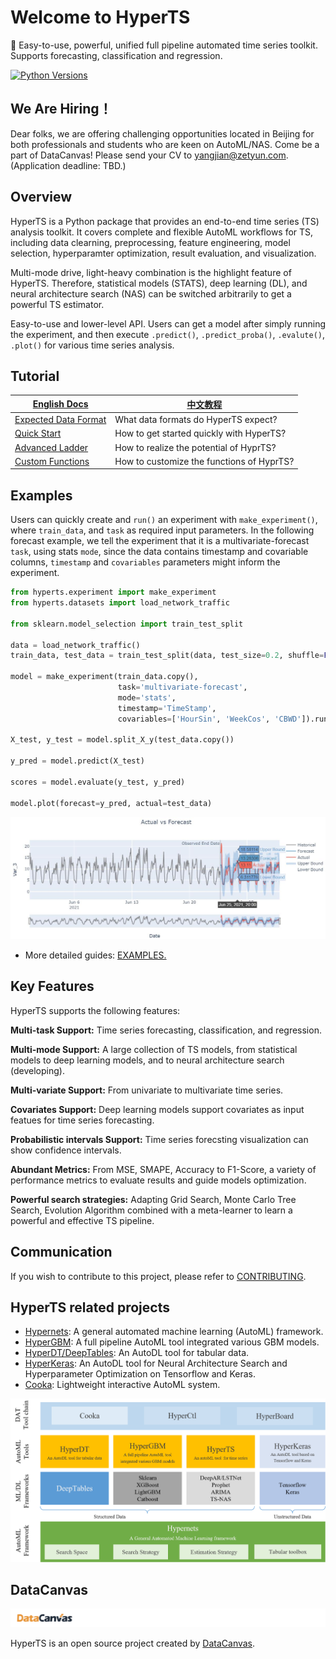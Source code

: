 # Welcome to HyperTS
:dizzy: Easy-to-use, powerful, unified full pipeline automated time series toolkit. Supports forecasting, classification and regression.


[![Python Versions](https://img.shields.io/pypi/pyversions/hypernets.svg)](https://pypi.org/project/hypernets)

## We Are Hiring！
Dear folks, we are offering challenging opportunities located in Beijing for both professionals and students who are keen on AutoML/NAS. Come be a part of DataCanvas! Please send your CV to yangjian@zetyun.com. (Application deadline: TBD.) 


## Overview
HyperTS is a Python package that provides an end-to-end time series (TS) analysis toolkit. It covers complete and flexible AutoML workflows for TS, including data clearning, preprocessing, feature engineering, model selection, hyperparamter optimization, result evaluation, and visualization.

Multi-mode drive, light-heavy combination is the highlight feature of HyperTS. Therefore, statistical models (STATS), deep learning (DL), and neural architecture search (NAS) can be switched arbitrarily to get a powerful TS estimator.

Easy-to-use and lower-level API. Users can get a model after simply running the experiment, and then execute ```.predict()```, ```.predict_proba()```, ```.evalute()```, ```.plot()``` for various time series analysis.


## Tutorial

|[English Docs](https://hyperts.readthedocs.io/en/latest/)|[中文教程](https://hyperts.readthedocs.io/zh_CN/latest) |
| --------------------------------- | --------------------------------- |
[Expected Data Format](https://hyperts.readthedocs.io/en/latest/contents/0300_dataformat.html)|What data formats do HyperTS expect?|
|[Quick Start](https://hyperts.readthedocs.io/en/latest/contents/0400_quick_start.html)| How to get started quickly with HyperTS?|
|[Advanced Ladder](https://hyperts.readthedocs.io/en/latest/contents/0500_examples.html)|How to realize the potential of HyprTS?|
|[Custom Functions](https://hyperts.readthedocs.io/en/latest/contents/0600_custom_functions.html)|How to customize the functions of HyprTS?|


## Examples

Users can quickly create and ```run()``` an experiment with ```make_experiment()```, where ```train_data```, and ```task``` as required input parameters. In the following forecast example, we tell the experiment that it is a multivariate-forecast ```task```, using stats ```mode```, since the data contains timestamp and covariable columns, ```timestamp``` and ```covariables``` parameters might inform the experiment.

```python
from hyperts.experiment import make_experiment
from hyperts.datasets import load_network_traffic

from sklearn.model_selection import train_test_split

data = load_network_traffic()
train_data, test_data = train_test_split(data, test_size=0.2, shuffle=False)

model = make_experiment(train_data.copy(),
                        task='multivariate-forecast',
                        mode='stats',
                        timestamp='TimeStamp',
                        covariables=['HourSin', 'WeekCos', 'CBWD']).run()

X_test, y_test = model.split_X_y(test_data.copy())

y_pred = model.predict(X_test)

scores = model.evaluate(y_test, y_pred)

model.plot(forecast=y_pred, actual=test_data)
```

![Forecast_Figure](docs/static/images/Actual_vs_Forecast.jpg)

- More detailed guides: [EXAMPLES.](https://github.com/DataCanvasIO/HyperTS/tree/main/examples)

## Key Features

HyperTS supports the following features:

**Multi-task Support:** Time series forecasting, classification, and regression.

**Multi-mode Support:** A large collection of TS models, from statistical models to deep learning models, and to neural architecture search (developing).

**Multi-variate Support:** From univariate to multivariate time series.

**Covariates Support:** Deep learning models support covariates as input featues for time series forecasting. 

**Probabilistic intervals Support:** Time series forecsting visualization can show confidence intervals.

**Abundant Metrics:** From MSE, SMAPE, Accuracy to F1-Score, a variety of performance metrics to evaluate results and guide models optimization.

**Powerful search strategies:** Adapting Grid Search, Monte Carlo Tree Search, Evolution Algorithm combined with a meta-learner to learn a powerful and effective TS pipeline.

## Communication
If you wish to contribute to this project, please refer to [CONTRIBUTING](CONTRIBUTING.md).

## HyperTS related projects
* [Hypernets](https://github.com/DataCanvasIO/Hypernets): A general automated machine learning (AutoML) framework.
* [HyperGBM](https://github.com/DataCanvasIO/HyperGBM): A full pipeline AutoML tool integrated various GBM models.
* [HyperDT/DeepTables](https://github.com/DataCanvasIO/DeepTables): An AutoDL tool for tabular data.
* [HyperKeras](https://github.com/DataCanvasIO/HyperKeras): An AutoDL tool for Neural Architecture Search and Hyperparameter Optimization on Tensorflow and Keras.
* [Cooka](https://github.com/DataCanvasIO/Cooka): Lightweight interactive AutoML system.

![DataCanvas AutoML Toolkit](docs/static/images/datacanvas_automl_toolkit.png)

## DataCanvas

![datacanvas](docs/static/images/dc_logo_1.png)

HyperTS is an open source project created by [DataCanvas](https://www.datacanvas.com/). 